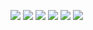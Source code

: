 ![](./IMAGES/e01.png)
![](./IMAGES/e02.png)
![](./IMAGES/e03.png)
![](./IMAGES/e04.png)
![](./IMAGES/e05.png)
![](./IMAGES/e06.png)
